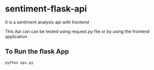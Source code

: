 # sentiment-flask-api
It is a sentiment analysis api with frontend

This Api can can be tested using request.py file or by using the frontend application

## To Run the flask App

`python api.py`
